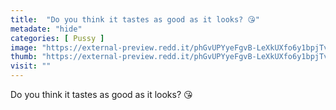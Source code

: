 ```yaml
---
title:  "Do you think it tastes as good as it looks? 😘"
metadate: "hide"
categories: [ Pussy ]
image: "https://external-preview.redd.it/phGvUPYyeFgvB-LeXkUXfo6y1bpjTvvg0ZuV86eIew4.jpg?auto=webp&s=9df663100c7421a729368d66d18f8b3e589caf82"
thumb: "https://external-preview.redd.it/phGvUPYyeFgvB-LeXkUXfo6y1bpjTvvg0ZuV86eIew4.jpg?width=960&crop=smart&auto=webp&s=0f4c4ee0d8d62297149de808ac0eee92b49cd2c4"
visit: ""
---
```

Do you think it tastes as good as it looks? 😘
